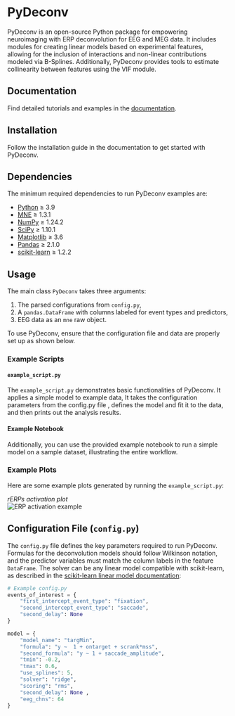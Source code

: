 # PyDeconv

PyDeconv is an open-source Python package for empowering neuroimaging with ERP deconvolution for EEG and MEG data. It includes modules for creating linear models based on experimental features, allowing for the inclusion of interactions and non-linear contributions modeled via B-Splines. Additionally, PyDeconv provides tools to estimate collinearity between features using the VIF module.

## Documentation

Find detailed tutorials and examples in the [documentation](#).

## Installation

Follow the installation guide in the documentation to get started with PyDeconv.

## Dependencies

The minimum required dependencies to run PyDeconv examples are:

- [Python](https://www.python.org) ≥ 3.9
- [MNE](https://mne.tools/stable/index.html) ≥ 1.3.1  
- [NumPy](https://numpy.org) ≥ 1.24.2
- [SciPy](https://scipy.org) ≥ 1.10.1
- [Matplotlib](https://matplotlib.org) ≥ 3.6
- [Pandas](https://pandas.pydata.org) ≥ 2.1.0
- [scikit-learn](https://scikit-learn.org) ≥ 1.2.2  

## Usage

The main class `PyDeconv` takes three arguments: 
1. The parsed configurations from `config.py`, 
2. A `pandas.DataFrame` with columns labeled for event types and predictors, 
3. EEG data as an `mne` raw object.

To use PyDeconv, ensure that the configuration file and data are properly set up as shown below.

### Example Scripts

#### `example_script.py`

The `example_script.py` demonstrates basic functionalities of PyDeconv. It applies a simple model to example data, It takes the configuration parameters from the config.py file , defines the model and fit it to the data, and then prints out the analysis results.

#### Example Notebook

Additionally, you can use the provided example notebook to run a simple model on a sample dataset, illustrating the entire workflow.

### Example Plots

Here are some example plots generated by running the `example_script.py`:

*rERPs activation plot*  
![ERP activation example](example_erp_activation.png)


## Configuration File (`config.py`)

The `config.py` file defines the key parameters required to run PyDeconv. Formulas for the deconvolution models should follow Wilkinson notation, and the predictor variables must match the column labels in the feature `DataFrame`. The solver can be any linear model compatible with scikit-learn, as described in the [scikit-learn linear model documentation](https://scikit-learn.org/stable/modules/linear_model.html):

```python
# Example config.py
events_of_interest = {
    "first_intercept_event_type": "fixation",
    "second_intercept_event_type": "saccade",
    "second_delay": None
}

model = {
    "model_name": "targMin",
    "formula": "y ~  1 + ontarget + scrank*mss", 
    "second_formula": "y ~ 1 + saccade_amplitude",
    "tmin": -0.2,
    "tmax": 0.6,
    "use_splines": 5,
    "solver": "ridge",
    "scoring": "rms",
    "second_delay": None ,
    "eeg_chns": 64
}

